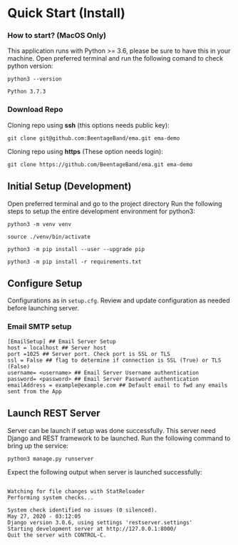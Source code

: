 # Quick Start (Install)

### How to start? (MacOS Only)

This application runs with Python >= 3.6, please be sure to have this in your machine.
Open preferred terminal and run the following comand to check python version:

```shell
python3 --version
```
```shell
Python 3.7.3
```

### Download Repo

Cloning repo using **ssh** (this options needs public key):

```shell
git clone git@github.com:BeentageBand/ema.git ema-demo
```

Cloning repo using **https** (These option needs login):

```shell
git clone https://github.com/BeentageBand/ema.git ema-demo
```

## Initial Setup (Development)

Open preferred terminal and go to the project directory
Run the following steps to setup the entire development environment for python3:


```shell
python3 -m venv venv

source ./venv/bin/activate

python3 -m pip install --user --upgrade pip

python3 -m pip install -r requirements.txt
```

## Configure Setup

Configurations as in ``setup.cfg``. Review and update configuration as needed before launching server.

### Email SMTP setup

```shell
[EmailSetup] ## Email Server Setup
host = localhost ## Server host
port =1025 ## Server port. Check port is SSL or TLS
ssl = False ## flag to determine if connection is SSL (True) or TLS (False)
username= <username> ## Email Server Username authentication
password= <password> ## Email Server Password authentication
emailAddress = example@example.com ## Default email to fwd any emails sent from the App
```

## Launch REST Server

Server can be launch if setup was done successfully. This server need Django and REST framework to be launched.
Run the following command to bring up the service:

```shell
python3 manage.py runserver
```

Expect the following output when server is launched successfully:

```shell

Watching for file changes with StatReloader
Performing system checks...

System check identified no issues (0 silenced).
May 27, 2020 - 03:12:05
Django version 3.0.6, using settings 'restserver.settings'
Starting development server at http://127.0.0.1:8000/
Quit the server with CONTROL-C.

```
